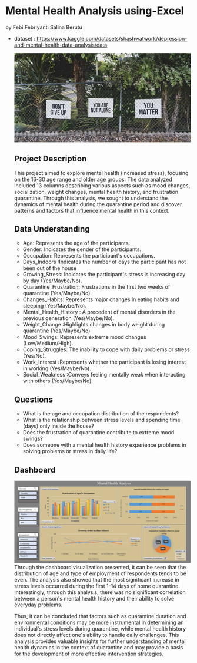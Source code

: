 # Mental Health Analysis using-Excel
by Febi Febriyanti Salina Berutu
- dataset : https://www.kaggle.com/datasets/shashwatwork/depression-and-mental-health-data-analysis/data

  ![](https://github.com/febifebriyantisb/Mental-Health-Analysis-with-Excel-/blob/master/dataset-cover.jpg)

  ## Project Description
  This project aimed to explore mental health (increased stress), focusing on the 16-30 age range and older age groups. The data analyzed included 13 columns describing various aspects such as mood changes, socialization, weight changes, mental health history, and frustration quarantine. Through this analysis, we sought to understand the dynamics of mental health during the quarantine period and discover patterns and factors that influence mental health in this context.

  ## Data Understanding
  - Age: Represents the age of the participants.
  - Gender: Indicates the gender of the participants.
  - Occupation: Represents the participant's occupations.
  - Days_Indoors :Indicates the number of days the participant has not been out of the house
  - Growing_Stress: Indicates the participant's stress is increasing day by day (Yes/Maybe/No).
  - Quarantine_Frustration: Frustrations in the first two weeks of quarantine (Yes/Maybe/No).
  - Changes_Habits: Represents major changes in eating habits and sleeping (Yes/Maybe/No).
  - Mental_Health_History : A precedent of mental disorders in the previous generation (Yes/Maybe/No).
  - Weight_Change :Highlights changes in body weight during quarantine (Yes/Maybe/No)
  - Mood_Swings: Represents extreme mood changes (Low/Medium/High).
  - Coping_Struggles: The inability to cope with daily problems or stress (Yes/No).
  - Work_Interest :Represents whether the participant is losing interest in working (Yes/Maybe/No).
  - Social_Weakness :Conveys feeling mentally weak when interacting with others (Yes/Maybe/No).

  ## Questions
  - What is the age and occupation distribution of the respondents?
  - What is the relationship between stress levels and spending time (days) only inside the house?
  - Does the frustration of quarantine contribute to extreme mood swings?
  - Does someone with a mental health history experience problems in solving problems or stress in daily life?
 
  ## Dashboard
  ![](https://github.com/febifebriyantisb/Mental-Health-Analysis-with-Excel-/blob/master/dashboard.png)
  Through the dashboard visualization presented, it can be seen that the distribution of age and type of employment of respondents tends to be even. The analysis also showed that the most significant increase in stress levels occurred during the first 1-14 days of home quarantine. Interestingly, through this analysis, there was no significant correlation between a person's mental health history and their ability to solve everyday problems.
  
  Thus, it can be concluded that factors such as quarantine duration and environmental conditions may be more instrumental in determining an individual's stress levels during quarantine, while mental health history does not directly affect one's ability to handle daily challenges. This analysis provides valuable insights for further understanding of mental health dynamics in the context of quarantine and may provide a basis for the development of more effective intervention strategies.
